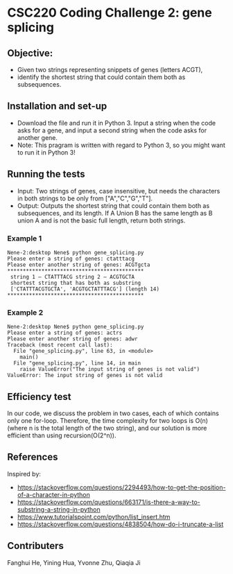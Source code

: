 # CSC220 Coding Challenge 2: gene splicing
## Objective: 
- Given two strings representing snippets of genes (letters ACGT), 
- identify the shortest string that could contain them both as subsequences.

## Installation and set-up
- Download the file and run it in Python 3. Input a string when the code asks for a gene, and input a second string when the code asks for another gene.
- Note: This pragram is written with regard to Python 3, so you might want to run it in Python 3!

## Running the tests
- Input: Two strings of genes, case insensitive, but needs the characters in both strings to be only from ["A","C","G","T"].
- Output: Outputs the shortest string that could contain them both as subsequences, and its length. If A Union B has the same length as B union A and is not the basic full length, return both strings.

### Example 1 
```
Nene-2:desktop Nene$ python gene_splicing.py
Please enter a string of genes: ctatttacg
Please enter another string of genes: ACGTgcta
******************************************** 
 string 1 – CTATTTACG string 2 – ACGTGCTA 
 shortest string that has both as substring 
 ['CTATTTACGTGCTA', 'ACGTGCTATTTACG'] (length 14)
******************************************** 
```
### Example 2
```
Nene-2:desktop Nene$ python gene_splicing.py
Please enter a string of genes: actrs
Please enter another string of genes: adwr
Traceback (most recent call last):
  File "gene_splicing.py", line 63, in <module>
    main()
  File "gene_splicing.py", line 14, in main
    raise ValueError("The input string of genes is not valid")
ValueError: The input string of genes is not valid
```

## Efficiency test
In our code, we discuss the problem in two cases, each of which contains only one for-loop. Therefore, the time complexity for two loops is O(n) (where n is the total length of the two string), and our solution is more efficient than using recursion(O(2^n)).

## References
Inspired by:
- https://stackoverflow.com/questions/2294493/how-to-get-the-position-of-a-character-in-python
- https://stackoverflow.com/questions/663171/is-there-a-way-to-substring-a-string-in-python
- https://www.tutorialspoint.com/python/list_insert.htm
- https://stackoverflow.com/questions/4838504/how-do-i-truncate-a-list

## Contributers
Fanghui He, Yining Hua, Yvonne Zhu, Qiaqia Ji
